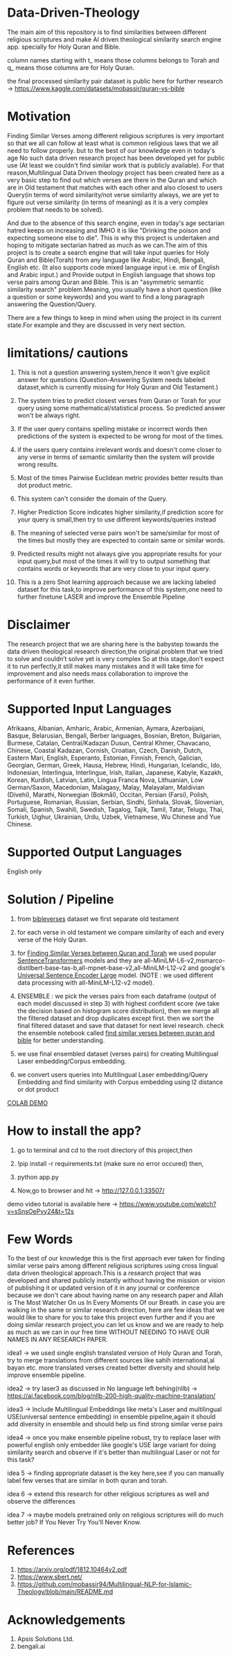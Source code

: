 # Data-Driven-Theology


The main aim of this repository is to find similarities between different religious scriptures and make AI driven theological similarity search engine app. specially for Holy Quran and Bible.

column names starting with t_ means those columns belongs to Torah and q_ means those columns are for Holy Quran.

the final processed similarity pair dataset is public here for further research -> https://www.kaggle.com/datasets/mobassir/quran-vs-bible


# Motivation

Finding Similar Verses among different religious scriptures is very important so that we all can follow at least what is common religious laws that we all need to follow properly. but to the best of our knowledge even in today's age No such data driven research project has been developed yet for public use (At least we couldn't find similar work that is publicly available). For that reason,Multilingual Data Driven theology project has been created here as a very basic step to find out which verses are there in the Quran and which are in Old testament that matches with each other and also closest to users Query(in terms of word similarity/not verse similarity always, we are yet to figure out verse similarity (in terms of meaning) as it is a very complex problem that needs to be solved).

And due to the absence of this search engine, even in today's age sectarian hatred keeps on increasing and IMHO it is like "Drinking the poison and expecting someone else to die". This is why this project is undertaken and hoping to mitigate sectarian hatred as much as we can.The aim of this project is to create a search engine that will take input queries for Holy Quran and Bible(Torah) from any language like Arabic, Hindi, Bengali, English etc. (It also supports code mixed language input i.e. mix of English and Arabic input.) and Provide output in  English language that shows top verse pairs among Quran and Bible. This is an "asymmetric semantic similarity search" problem.Meaning, you usually have a short question (like a question or some keywords) and you want to find a long paragraph answering the Question/Query.


There are a few things to keep in mind when using the project in its current state.For example and they are discussed in very next section.


# limitations/ cautions

1. This is not a question answering system,hence it won't give explicit answer for questions (Question-Answering System needs labeled dataset,which is currently 
missing for Holy Quran and Old Testament.)

2. The system tries to predict closest verses from Quran or Torah  for your query using some mathematical/statistical process. So predicted answer won't be always right.

3. If the user query contains spelling mistake or incorrect words then predictions of the system is expected to be wrong for most of the times.

4. if the users query contains irrelevant words and doesn't come closer to any verse in terms of semantic similarity then the system will provide wrong results.

5. Most of the times Pairwise Euclidean metric provides better results than dot product metric.

6. This system can't consider the domain of the Query.

7. Higher Prediction Score indicates higher similarity,if prediction score for your query is small,then try to use different keywords/queries instead

8. The meaning of selected verse pairs won't be same/similar for most of the times but mostly they are expected to contain same or similar words.

9. Predicted results might not always give you appropriate results for your input query,but most of the times it will try to output something that contains words or
keywords that are very close to your input query.

10. This is a zero Shot learning approach because we are lacking labeled dataset for this task,to improve performance of this system,one need to further finetune LASER
and improve the Ensemble Pipeline

# Disclaimer

The research project that we are sharing here is the babystep towards the data driven theological research direction,the original problem that we tried to solve and couldn’t solve yet is very complex So at this stage,don’t expect it to run perfectly,it still makes many mistakes and it will take time for improvement and also needs mass collaboration to improve the performance of it even further. 


# Supported Input Languages

Afrikaans, Albanian, Amharic, Arabic, Armenian, Aymara, Azerbaijani, Basque, Belarusian, Bengali, Berber languages, Bosnian, Breton, Bulgarian, Burmese, Catalan, Central/Kadazan Dusun, Central Khmer, Chavacano, Chinese, Coastal Kadazan, Cornish, Croatian, Czech, Danish, Dutch, Eastern Mari, English, Esperanto, Estonian, Finnish, French, Galician, Georgian, German, Greek, Hausa, Hebrew, Hindi, Hungarian, Icelandic, Ido, Indonesian, Interlingua, Interlingue, Irish, Italian, Japanese, Kabyle, Kazakh, Korean, Kurdish, Latvian, Latin, Lingua Franca Nova, Lithuanian, Low German/Saxon, Macedonian, Malagasy, Malay, Malayalam, Maldivian (Divehi), Marathi, Norwegian (Bokmål), Occitan, Persian (Farsi), Polish, Portuguese, Romanian, Russian, Serbian, Sindhi, Sinhala, Slovak, Slovenian, Somali, Spanish, Swahili, Swedish, Tagalog, Tajik, Tamil, Tatar, Telugu, Thai, Turkish, Uighur, Ukrainian, Urdu, Uzbek, Vietnamese, Wu Chinese and Yue Chinese.

# Supported Output Languages

English only

# Solution / Pipeline

1. from [bibleverses](https://www.kaggle.com/datasets/phyred23/bibleverses) dataset we first separate old testament

2. for each verse in old testament we compare similarity of each and every verse of the Holy Quran.

3. for [Finding Similar Verses between Quran and Torah](https://github.com/mobassir94/Data-Driven-Theology/tree/main/Quran%20vs%20Bible) we used popular [SentenceTransformers](https://www.sbert.net/) models and they are all-MiniLM-L6-v2,msmarco-distilbert-base-tas-b,all-mpnet-base-v2,all-MiniLM-L12-v2 and google's [Universal Sentence Encoder Large](https://tfhub.dev/google/universal-sentence-encoder-large/5) model. (NOTE : we used different data processing with all-MiniLM-L12-v2 model).

4. ENSEMBLE : we pick the verses pairs from each dataframe (output of each model discussed in step 3) with highest confident score (we take the decision based on histogram score distribution), then we merge all the filtered dataset and drop duplicates except first. then we sort the final filtered dataset and save that dataset for next level research. check the ensemble notebook called [find similar verses between quran and bible](https://github.com/mobassir94/Data-Driven-Theology/blob/main/Quran%20vs%20Bible/find-similar-verses-between-quran-and-bible.ipynb)  for better understanding.

5. we use final ensembled dataset (verses pairs) for creating Multilingual Laser embedding/Corpus embedding.

6. we convert users queries into Multilingual Laser embedding/Query Embedding and find similarity with Corpus embedding using l2 distance or dot product

[COLAB DEMO](https://github.com/mobassir94/Data-Driven-Theology/blob/main/Quran%20vs%20Bible/Inference_Multilingual_Data_Driven_Theology.ipynb)

# How to install the app?

1. go to terminal and cd to the root directory of this project,then

2. !pip install -r requirements.txt (make sure no error occured) then,

3. python app.py

4. Now,go to browser and hit -> http://127.0.0.1:33507/

demo video tutorial is available here -> https://www.youtube.com/watch?v=sSnsOePvy24&t=12s

# Few Words

To the best of our knowledge this is the first approach ever taken for finding similar verse pairs among different religious scriptures using cross lingual data driven theological approach.This is a research project that was developed and shared publicly instantly without having the mission or vision of publishing it or updated version of it in any journal or conference because we don't care about having name on any research paper and Allah is The Most Watcher On us In Every Moments Of our Breath.
in case you are walking in the same or similar research direction, here are few ideas that we would like to share for you to take this project even further and if you are doing similar research project,you can let us know and we are ready to help as much as we can in our free time WITHOUT NEEDING TO HAVE OUR NAMES IN ANY RESEARCH PAPER.

idea1 -> we used single english translated version of Holy Quran and Torah, try to merge translations from different sources like sahih international,al bayan etc. more translated verses created better diversity and should help improve ensemble pipeline.

idea2 -> try laser3 as discussed in No language left behing(nllb) -> https://ai.facebook.com/blog/nllb-200-high-quality-machine-translation/

idea3 -> Include Multilingual Embeddings like meta's Laser and multilingual USE(universal sentence embedding) in ensemble pipeline,again it should add diversity in ensemble and should help us find strong similar verse pairs

idea4 -> once you make ensemble pipeline robust, try to replace laser with powerful english only embedder like google's USE large variant for doing similarity search and observe if it's better than multilingual Laser or not for this task?

idea 5 -> finding appropriate dataset is the key here,see if you can manually label few verses that are similar in both quran and torah.

idea 6 -> extend this research for other religious scriptures as well and observe the differences

idea 7 -> maybe models pretrained only on religious scriptures will do much better job? If You Never Try You'll Never Know. 

# References

1. https://arxiv.org/pdf/1812.10464v2.pdf
2. https://www.sbert.net/
3. https://github.com/mobassir94/Multilingual-NLP-for-Islamic-Theology/blob/main/README.md

# Acknowledgements

1. Apsis Solutions Ltd.
2. bengali.ai


